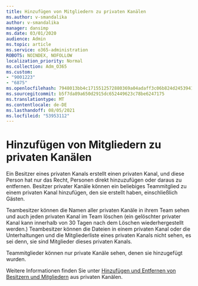 ```yaml
---
title: Hinzufügen von Mitgliedern zu privaten Kanälen
ms.author: v-smandalika
author: v-smandalika
manager: dansimp
ms.date: 03/01/2020
audience: Admin
ms.topic: article
ms.service: o365-administration
ROBOTS: NOINDEX, NOFOLLOW
localization_priority: Normal
ms.collection: Adm_O365
ms.custom:
- "9001223"
- "6875"
ms.openlocfilehash: 7948013bb4c1715512572880369a04adaff3c06b824d245394139380abc65378
ms.sourcegitcommit: b5f7da89a650d2915dc652449623c78be6247175
ms.translationtype: MT
ms.contentlocale: de-DE
ms.lasthandoff: 08/05/2021
ms.locfileid: "53953112"
---
```

# <a name="adding-members-to-private-channels"></a>Hinzufügen von Mitgliedern zu privaten Kanälen

Ein Besitzer eines privaten Kanals erstellt einen privaten Kanal, und diese Person hat nur das Recht, Personen direkt hinzuzufügen oder daraus zu entfernen. Besitzer privater Kanäle können ein beliebiges Teammitglied zu einem privaten Kanal hinzufügen, den sie erstellt haben, einschließlich Gästen.

Teambesitzer können die Namen aller privaten Kanäle in ihrem Team sehen und auch jeden privaten Kanal im Team löschen (ein gelöschter privater Kanal kann innerhalb von 30 Tagen nach dem Löschen wiederhergestellt werden.) Teambesitzer können die Dateien in einem privaten Kanal oder die Unterhaltungen und die Mitgliederliste eines privaten Kanals nicht sehen, es sei denn, sie sind Mitglieder dieses privaten Kanals.

Teammitglieder können nur private Kanäle sehen, denen sie hinzugefügt wurden.

Weitere Informationen finden Sie unter [Hinzufügen und Entfernen von Besitzern und Mitgliedern](https://docs.microsoft.com/MicrosoftTeams/private-channels#adding-and-removing-owners-and-members) aus privaten Kanälen.
